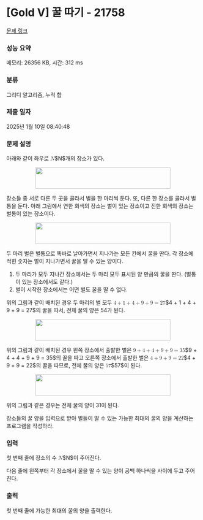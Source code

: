 # [Gold V] 꿀 따기 - 21758 

[문제 링크](https://www.acmicpc.net/problem/21758) 

### 성능 요약

메모리: 26356 KB, 시간: 312 ms

### 분류

그리디 알고리즘, 누적 합

### 제출 일자

2025년 1월 10일 08:40:48

### 문제 설명

<p>아래와 같이 좌우로 <mjx-container class="MathJax" jax="CHTML" style="font-size: 99.9%; position: relative;"><mjx-math class="MJX-TEX" aria-hidden="true"><mjx-mi class="mjx-i"><mjx-c class="mjx-c1D441 TEX-I"></mjx-c></mjx-mi></mjx-math><mjx-assistive-mml unselectable="on" display="inline"><math xmlns="http://www.w3.org/1998/Math/MathML"><mi>N</mi></math></mjx-assistive-mml><span aria-hidden="true" class="no-mathjax mjx-copytext">$N$</span></mjx-container>개의 장소가 있다.</p>

<p style="text-align: center;"><img alt="" src="https://upload.acmicpc.net/7eac9e04-f000-482d-9ad5-05cc2363df05/-/preview/" style="width: 353px; height: 56px;"></p>

<p>장소들 중 서로 다른 두 곳을 골라서 벌을 한 마리씩 둔다. 또, 다른 한 장소를 골라서 벌통을 둔다. 아래 그림에서 연한 회색의 장소는 벌이 있는 장소이고 진한 회색의 장소는 벌통이 있는 장소이다.</p>

<p style="text-align: center;"><img alt="" src="https://upload.acmicpc.net/8ca82402-c379-40cd-902d-9ecc24c35d1f/-/preview/" style="width: 353px; height: 56px;"></p>

<p>두 마리 벌은 벌통으로 똑바로 날아가면서 지나가는 모든 칸에서 꿀을 딴다. 각 장소에 적힌 숫자는 벌이 지나가면서 꿀을 딸 수 있는 양이다.</p>

<ol>
	<li>두 마리가 모두 지나간 장소에서는 두 마리 모두 표시된 양 만큼의 꿀을 딴다. (벌통이 있는 장소에서도 같다.)</li>
	<li>벌이 시작한 장소에서는 어떤 벌도 꿀을 딸 수 없다.</li>
</ol>

<p>위의 그림과 같이 배치된 경우 두 마리의 벌 모두 <mjx-container class="MathJax" jax="CHTML" style="font-size: 99.9%; position: relative;"><mjx-math class="MJX-TEX" aria-hidden="true"><mjx-mn class="mjx-n"><mjx-c class="mjx-c34"></mjx-c></mjx-mn><mjx-mo class="mjx-n" space="3"><mjx-c class="mjx-c2B"></mjx-c></mjx-mo><mjx-mn class="mjx-n" space="3"><mjx-c class="mjx-c31"></mjx-c></mjx-mn><mjx-mo class="mjx-n" space="3"><mjx-c class="mjx-c2B"></mjx-c></mjx-mo><mjx-mn class="mjx-n" space="3"><mjx-c class="mjx-c34"></mjx-c></mjx-mn><mjx-mo class="mjx-n" space="3"><mjx-c class="mjx-c2B"></mjx-c></mjx-mo><mjx-mn class="mjx-n" space="3"><mjx-c class="mjx-c39"></mjx-c></mjx-mn><mjx-mo class="mjx-n" space="3"><mjx-c class="mjx-c2B"></mjx-c></mjx-mo><mjx-mn class="mjx-n" space="3"><mjx-c class="mjx-c39"></mjx-c></mjx-mn><mjx-mo class="mjx-n" space="4"><mjx-c class="mjx-c3D"></mjx-c></mjx-mo><mjx-mn class="mjx-n" space="4"><mjx-c class="mjx-c32"></mjx-c><mjx-c class="mjx-c37"></mjx-c></mjx-mn></mjx-math><mjx-assistive-mml unselectable="on" display="inline"><math xmlns="http://www.w3.org/1998/Math/MathML"><mn>4</mn><mo>+</mo><mn>1</mn><mo>+</mo><mn>4</mn><mo>+</mo><mn>9</mn><mo>+</mo><mn>9</mn><mo>=</mo><mn>27</mn></math></mjx-assistive-mml><span aria-hidden="true" class="no-mathjax mjx-copytext">$4 + 1 + 4 + 9 + 9 = 27$</span></mjx-container>의 꿀을 따서, 전체 꿀의 양은 54가 된다.</p>

<p style="text-align: center;"><img alt="" src="https://upload.acmicpc.net/a9794fde-7a1b-4c4d-82b5-f1b8e7daaa73/-/preview/" style="width: 353px; height: 56px;"></p>

<p>위의 그림과 같이 배치된 경우 왼쪽 장소에서 출발한 벌은 <mjx-container class="MathJax" jax="CHTML" style="font-size: 99.9%; position: relative;"><mjx-math class="MJX-TEX" aria-hidden="true"><mjx-mn class="mjx-n"><mjx-c class="mjx-c39"></mjx-c></mjx-mn><mjx-mo class="mjx-n" space="3"><mjx-c class="mjx-c2B"></mjx-c></mjx-mo><mjx-mn class="mjx-n" space="3"><mjx-c class="mjx-c34"></mjx-c></mjx-mn><mjx-mo class="mjx-n" space="3"><mjx-c class="mjx-c2B"></mjx-c></mjx-mo><mjx-mn class="mjx-n" space="3"><mjx-c class="mjx-c34"></mjx-c></mjx-mn><mjx-mo class="mjx-n" space="3"><mjx-c class="mjx-c2B"></mjx-c></mjx-mo><mjx-mn class="mjx-n" space="3"><mjx-c class="mjx-c39"></mjx-c></mjx-mn><mjx-mo class="mjx-n" space="3"><mjx-c class="mjx-c2B"></mjx-c></mjx-mo><mjx-mn class="mjx-n" space="3"><mjx-c class="mjx-c39"></mjx-c></mjx-mn><mjx-mo class="mjx-n" space="4"><mjx-c class="mjx-c3D"></mjx-c></mjx-mo><mjx-mn class="mjx-n" space="4"><mjx-c class="mjx-c33"></mjx-c><mjx-c class="mjx-c35"></mjx-c></mjx-mn></mjx-math><mjx-assistive-mml unselectable="on" display="inline"><math xmlns="http://www.w3.org/1998/Math/MathML"><mn>9</mn><mo>+</mo><mn>4</mn><mo>+</mo><mn>4</mn><mo>+</mo><mn>9</mn><mo>+</mo><mn>9</mn><mo>=</mo><mn>35</mn></math></mjx-assistive-mml><span aria-hidden="true" class="no-mathjax mjx-copytext">$9 + 4 + 4 + 9 + 9 = 35$</span></mjx-container>의 꿀을 따고 오른쪽 장소에서 출발한 벌은 <mjx-container class="MathJax" jax="CHTML" style="font-size: 99.9%; position: relative;"><mjx-math class="MJX-TEX" aria-hidden="true"><mjx-mn class="mjx-n"><mjx-c class="mjx-c34"></mjx-c></mjx-mn><mjx-mo class="mjx-n" space="3"><mjx-c class="mjx-c2B"></mjx-c></mjx-mo><mjx-mn class="mjx-n" space="3"><mjx-c class="mjx-c39"></mjx-c></mjx-mn><mjx-mo class="mjx-n" space="3"><mjx-c class="mjx-c2B"></mjx-c></mjx-mo><mjx-mn class="mjx-n" space="3"><mjx-c class="mjx-c39"></mjx-c></mjx-mn><mjx-mo class="mjx-n" space="4"><mjx-c class="mjx-c3D"></mjx-c></mjx-mo><mjx-mn class="mjx-n" space="4"><mjx-c class="mjx-c32"></mjx-c><mjx-c class="mjx-c32"></mjx-c></mjx-mn></mjx-math><mjx-assistive-mml unselectable="on" display="inline"><math xmlns="http://www.w3.org/1998/Math/MathML"><mn>4</mn><mo>+</mo><mn>9</mn><mo>+</mo><mn>9</mn><mo>=</mo><mn>22</mn></math></mjx-assistive-mml><span aria-hidden="true" class="no-mathjax mjx-copytext">$4 + 9 + 9 = 22$</span></mjx-container>의 꿀을 따므로, 전체 꿀의 양은 <mjx-container class="MathJax" jax="CHTML" style="font-size: 99.9%; position: relative;"><mjx-math class="MJX-TEX" aria-hidden="true"><mjx-mn class="mjx-n"><mjx-c class="mjx-c35"></mjx-c><mjx-c class="mjx-c37"></mjx-c></mjx-mn></mjx-math><mjx-assistive-mml unselectable="on" display="inline"><math xmlns="http://www.w3.org/1998/Math/MathML"><mn>57</mn></math></mjx-assistive-mml><span aria-hidden="true" class="no-mathjax mjx-copytext">$57$</span></mjx-container>이 된다.</p>

<p style="text-align: center;"><img alt="" src="https://upload.acmicpc.net/5b264635-fc6b-498a-af76-bbe08197ab32/-/preview/" style="width: 353px; height: 56px;"></p>

<p>위의 그림과 같은 경우는 전체 꿀의 양이 31이 된다.</p>

<p>장소들의 꿀 양을 입력으로 받아 벌들이 딸 수 있는 가능한 최대의 꿀의 양을 계산하는 프로그램을 작성하라.</p>

### 입력 

 <p>첫 번째 줄에 장소의 수 <mjx-container class="MathJax" jax="CHTML" style="font-size: 99.9%; position: relative;"><mjx-math class="MJX-TEX" aria-hidden="true"><mjx-mi class="mjx-i"><mjx-c class="mjx-c1D441 TEX-I"></mjx-c></mjx-mi></mjx-math><mjx-assistive-mml unselectable="on" display="inline"><math xmlns="http://www.w3.org/1998/Math/MathML"><mi>N</mi></math></mjx-assistive-mml><span aria-hidden="true" class="no-mathjax mjx-copytext">$N$</span></mjx-container>이 주어진다.</p>

<p>다음 줄에 왼쪽부터 각 장소에서 꿀을 딸 수 있는 양이 공백 하나씩을 사이에 두고 주어진다.</p>

### 출력 

 <p>첫 번째 줄에 가능한 최대의 꿀의 양을 출력한다.</p>

